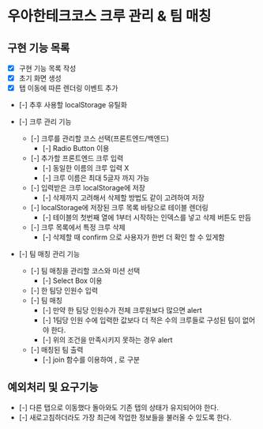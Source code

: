 # 우아한테크코스 크루 관리 & 팀 매칭

## 구현 기능 목록

- [x] 구현 기능 목록 작성
- [x] 초기 화면 생성
- [x] 탭 이동에 따른 렌더링 이벤트 추가
- [-] 추후 사용할 localStorage 유틸화

- [-] 크루 관리 기능
  - [-] 크루를 관리할 코스 선택(프론트엔드/백엔드)
    - [-] Radio Button 이용
  - [-] 추가할 프론트엔드 크루 입력
    - [-] 동일한 이름의 크루 입력 X
    - [-] 크루 이름은 최대 5글자 까지 가능
  - [-] 입력받은 크루 localStorage에 저장
    - [-] 삭제까지 고려해서 삭제할 방법도 같이 고려하여 저장
  - [-] localStorage에 저장된 크루 목록 바탕으로 테이블 렌더링
    - [-] 테이블의 첫번째 열에 1부터 시작하는 인덱스를 넣고 삭제 버튼도 만듬
  - [-] 크루 목록에서 특정 크루 삭제
    - [-] 삭제할 때 confirm 으로 사용자가 한번 더 확인 할 수 있게함

- [-] 팀 매칭 관리 기능
  - [-] 팀 매칭을 관리할 코스와 미션 선택
    - [-] Select Box 이용
  - [-] 한 팀당 인원수 입력
  - [-] 팀 매칭
    - [-] 만약 한 팀당 인원수가 전체 크루원보다 많으면 alert
    - [-] 1팀당 인원 수에 입력한 값보다 더 적은 수의 크루들로 구성된 팀이 없어야 한다.
    - [-] 위의 조건을 만족시키지 못하는 경우 alert
  - [-] 매칭된 팀 출력
    - [-] join 함수를 이용하여 , 로 구분

## 예외처리 및 요구기능
- [-] 다른 탭으로 이동했다 돌아와도 기존 탭의 상태가 유지되어야 한다.
- [-] 새로고침하더라도 가장 최근에 작업한 정보들을 불러올 수 있도록 한다.



